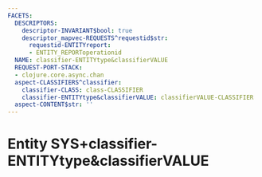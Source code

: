 ```yaml
---
FACETS:
  DESCRIPTORS:
    descriptor-INVARIANT$bool: true
    descriptor_mapvec-REQUESTS^requestid$str:
      requestid-ENTITYreport:
      - ENTITY_REPORToperationid
  NAME: classifier-ENTITYtype&classifierVALUE
  REQUEST-PORT-STACK:
  - clojure.core.async.chan
  aspect-CLASSIFIERS^classifier:
    classifier-CLASS: class-CLASSIFIER
    classifier-ENTITYtype&classifierVALUE: classifierVALUE-CLASSIFIER
  aspect-CONTENT$str: ''
---
```

# Entity SYS+classifier-ENTITYtype&classifierVALUE

